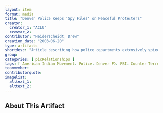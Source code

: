 ```yaml
---
layout: item
format: media
title: "Denver Police Keeps 'Spy Files' on Peaceful Protesters"
creator:
  creator_1: "ACLU"
  creator_2:
contributor: "Heiderscheidt, Drew"
creation_date: "2003-06-20"
type: artifacts
shortdesc: "Article describing how police departments extensively spied on activists in the American Indian Movement and allowed known murder plots to proceed without intervention."
group:
categories: [ picRelationships ] 
tags: [ American Indian Movement, Police, Denver PD, FBI, Counter Terrorism, Protests ]
teammember:
contributorquote:
imagelist:
  alttext_1:
  alttext_2:
---
```

## About This Artifact

